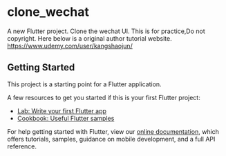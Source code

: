 # clone_wechat

A new Flutter project.
Clone the wechat UI.
This is for practice,Do not copyright.
Here below is a original author tutorial website.
https://www.udemy.com/user/kangshaojun/

## Getting Started

This project is a starting point for a Flutter application.

A few resources to get you started if this is your first Flutter project:

- [Lab: Write your first Flutter app](https://flutter.dev/docs/get-started/codelab)
- [Cookbook: Useful Flutter samples](https://flutter.dev/docs/cookbook)

For help getting started with Flutter, view our
[online documentation](https://flutter.dev/docs), which offers tutorials,
samples, guidance on mobile development, and a full API reference.
